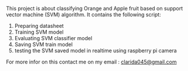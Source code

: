This project is about classifying Orange and Apple fruit based on support vector machine (SVM) algorithm.
It contains the following script:
1. Preparing datasheet 
2. Training SVM model 
3. Evaluating SVM classifier model
4. Saving SVM train model
5. testing the SVM saved model in realtime using raspberry pi camera

For more infor on this contact me on my email : clarida045@gmail.com
